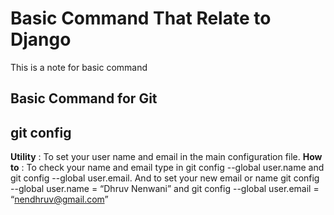 # Basic Command That Relate to Django

This is a note for basic command

## Basic Command for Git

  ## git config
  **Utility** : To set your user name and email in the main configuration file.
  **How to** : To check your name and email type in git config --global user.name and git config --global user.email. And to set your new     email or name git config --global user.name = “Dhruv Nenwani” and git config --global user.email = “nendhruv@gmail.com”

